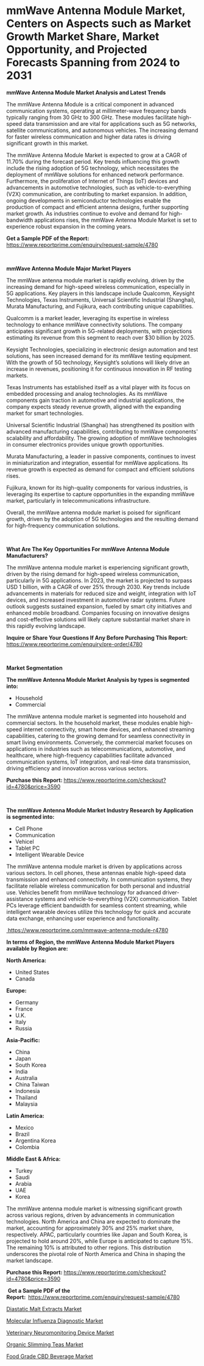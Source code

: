 <p><h1>mmWave Antenna Module Market, Centers on Aspects such as Market Growth Market Share, Market Opportunity, and Projected Forecasts Spanning from 2024 to 2031</h1></p><p><strong>mmWave Antenna Module Market Analysis and Latest Trends</strong></p>
<p><p>The mmWave Antenna Module is a critical component in advanced communication systems, operating at millimeter-wave frequency bands typically ranging from 30 GHz to 300 GHz. These modules facilitate high-speed data transmission and are vital for applications such as 5G networks, satellite communications, and autonomous vehicles. The increasing demand for faster wireless communication and higher data rates is driving significant growth in this market.</p><p>The mmWave Antenna Module Market is expected to grow at a CAGR of 11.70% during the forecast period. Key trends influencing this growth include the rising adoption of 5G technology, which necessitates the deployment of mmWave solutions for enhanced network performance. Furthermore, the proliferation of Internet of Things (IoT) devices and advancements in automotive technologies, such as vehicle-to-everything (V2X) communication, are contributing to market expansion. In addition, ongoing developments in semiconductor technologies enable the production of compact and efficient antenna designs, further supporting market growth. As industries continue to evolve and demand for high-bandwidth applications rises, the mmWave Antenna Module Market is set to experience robust expansion in the coming years.</p></p>
<p><strong>Get a Sample PDF of the Report:&nbsp;</strong> <a href="https://www.reportprime.com/enquiry/request-sample/4780?utm_campaign=1412&utm_medium=2&utm_source=Github&utm_content=ia&utm_term=10102024&utm_id=mmwave-antenna-module">https://www.reportprime.com/enquiry/request-sample/4780</a></p>
<p>&nbsp;</p>
<p><strong>mmWave Antenna Module Major Market Players</strong></p>
<p><p>The mmWave antenna module market is rapidly evolving, driven by the increasing demand for high-speed wireless communication, especially in 5G applications. Key players in this landscape include Qualcomm, Keysight Technologies, Texas Instruments, Universal Scientific Industrial (Shanghai), Murata Manufacturing, and Fujikura, each contributing unique capabilities.</p><p>Qualcomm is a market leader, leveraging its expertise in wireless technology to enhance mmWave connectivity solutions. The company anticipates significant growth in 5G-related deployments, with projections estimating its revenue from this segment to reach over $30 billion by 2025.</p><p>Keysight Technologies, specializing in electronic design automation and test solutions, has seen increased demand for its mmWave testing equipment. With the growth of 5G technology, Keysight’s solutions will likely drive an increase in revenues, positioning it for continuous innovation in RF testing markets.</p><p>Texas Instruments has established itself as a vital player with its focus on embedded processing and analog technologies. As its mmWave components gain traction in automotive and industrial applications, the company expects steady revenue growth, aligned with the expanding market for smart technologies.</p><p>Universal Scientific Industrial (Shanghai) has strengthened its position with advanced manufacturing capabilities, contributing to mmWave components' scalability and affordability. The growing adoption of mmWave technologies in consumer electronics provides unique growth opportunities.</p><p>Murata Manufacturing, a leader in passive components, continues to invest in miniaturization and integration, essential for mmWave applications. Its revenue growth is expected as demand for compact and efficient solutions rises.</p><p>Fujikura, known for its high-quality components for various industries, is leveraging its expertise to capture opportunities in the expanding mmWave market, particularly in telecommunications infrastructure.</p><p>Overall, the mmWave antenna module market is poised for significant growth, driven by the adoption of 5G technologies and the resulting demand for high-frequency communication solutions.</p></p>
<p>&nbsp;</p>
<p><strong>What Are The Key Opportunities For mmWave Antenna Module Manufacturers?</strong></p>
<p><p>The mmWave antenna module market is experiencing significant growth, driven by the rising demand for high-speed wireless communication, particularly in 5G applications. In 2023, the market is projected to surpass USD 1 billion, with a CAGR of over 25% through 2030. Key trends include advancements in materials for reduced size and weight, integration with IoT devices, and increased investment in automotive radar systems. Future outlook suggests sustained expansion, fueled by smart city initiatives and enhanced mobile broadband. Companies focusing on innovative designs and cost-effective solutions will likely capture substantial market share in this rapidly evolving landscape.</p></p>
<p><strong>Inquire or Share Your Questions If Any Before Purchasing This Report:</strong> <a href="https://www.reportprime.com/enquiry/pre-order/4780?utm_campaign=1412&utm_medium=2&utm_source=Github&utm_content=ia&utm_term=10102024&utm_id=mmwave-antenna-module">https://www.reportprime.com/enquiry/pre-order/4780</a></p>
<p>&nbsp;</p>
<p><strong>Market Segmentation</strong></p>
<p><strong>The mmWave Antenna Module Market Analysis by types is segmented into:</strong></p>
<p><ul><li>Household</li><li>Commercial</li></ul></p>
<p><p>The mmWave antenna module market is segmented into household and commercial sectors. In the household market, these modules enable high-speed internet connectivity, smart home devices, and enhanced streaming capabilities, catering to the growing demand for seamless connectivity in smart living environments. Conversely, the commercial market focuses on applications in industries such as telecommunications, automotive, and healthcare, where high-frequency capabilities facilitate advanced communication systems, IoT integration, and real-time data transmission, driving efficiency and innovation across various sectors.</p></p>
<p><strong>Purchase this Report:&nbsp;</strong><a href="https://www.reportprime.com/checkout?id=4780&price=3590&utm_campaign=1412&utm_medium=2&utm_source=Github&utm_content=ia&utm_term=10102024&utm_id=mmwave-antenna-module">https://www.reportprime.com/checkout?id=4780&price=3590</a></p>
<p>&nbsp;</p>
<p><strong>The mmWave Antenna Module Market Industry Research by Application is segmented into:</strong></p>
<p><ul><li>Cell Phone</li><li>Communication</li><li>Vehicel</li><li>Tablet PC</li><li>Intelligent Wearable Device</li></ul></p>
<p><p>The mmWave antenna module market is driven by applications across various sectors. In cell phones, these antennas enable high-speed data transmission and enhanced connectivity. In communication systems, they facilitate reliable wireless communication for both personal and industrial use. Vehicles benefit from mmWave technology for advanced driver-assistance systems and vehicle-to-everything (V2X) communication. Tablet PCs leverage efficient bandwidth for seamless content streaming, while intelligent wearable devices utilize this technology for quick and accurate data exchange, enhancing user experience and functionality.</p></p>
<p><a href="https://www.reportprime.com/mmwave-antenna-module-r4780?utm_campaign=1412&utm_medium=2&utm_source=Github&utm_content=ia&utm_term=10102024&utm_id=mmwave-antenna-module">&nbsp;https://www.reportprime.com/mmwave-antenna-module-r4780</a></p>
<p><strong>In terms of Region, the mmWave Antenna Module Market Players available by Region are:</strong></p>
<p>
    <p> <strong> North America: </strong>
        <ul>
            <li>United States</li>
            <li>Canada</li>
        </ul>
        </p> 
    <p> <strong> Europe: </strong>
        <ul>
            <li>Germany</li>
            <li>France</li>
            <li>U.K.</li>
            <li>Italy</li>
            <li>Russia</li>
        </ul>
        </p> 
    <p> <strong> Asia-Pacific: </strong>
        <ul>
            <li>China</li>
            <li>Japan</li>
            <li>South Korea</li>
            <li>India</li>
            <li>Australia</li>
            <li>China Taiwan</li>
            <li>Indonesia</li>
            <li>Thailand</li>
            <li>Malaysia</li>
        </ul>
        </p> 
    <p> <strong> Latin America: </strong>
        <ul>
            <li>Mexico</li>
            <li>Brazil</li>
            <li>Argentina Korea</li>
            <li>Colombia</li>
        </ul>
        </p> 
    <p> <strong> Middle East & Africa: </strong>
        <ul>
            <li>Turkey</li>
            <li>Saudi</li>
            <li>Arabia</li>
            <li>UAE</li>
            <li>Korea</li>
        </ul>
    </p>
    </p>
<p><p>The mmWave antenna module market is witnessing significant growth across various regions, driven by advancements in communication technologies. North America and China are expected to dominate the market, accounting for approximately 30% and 25% market share, respectively. APAC, particularly countries like Japan and South Korea, is projected to hold around 20%, while Europe is anticipated to capture 15%. The remaining 10% is attributed to other regions. This distribution underscores the pivotal role of North America and China in shaping the market landscape.</p></p>
<p><strong>Purchase this Report: </strong><a href="https://www.reportprime.com/checkout?id=4780&price=3590&utm_campaign=1412&utm_medium=2&utm_source=Github&utm_content=ia&utm_term=10102024&utm_id=mmwave-antenna-module">https://www.reportprime.com/checkout?id=4780&price=3590</a></p>
<p>&nbsp;<strong>Get a Sample PDF of the Report:&nbsp;&nbsp;</strong><a href="https://www.reportprime.com/enquiry/request-sample/4780?utm_campaign=1412&utm_medium=2&utm_source=Github&utm_content=ia&utm_term=10102024&utm_id=mmwave-antenna-module">https://www.reportprime.com/enquiry/request-sample/4780</a></p>
<p><strong></strong></p>
<p><p><a href="https://issuu.com/reportprime-2/docs/diastatic-malt-extracts-market-size_7829b1d2088221?utm_campaign=1412&utm_medium=2&utm_source=Github&utm_content=ia&utm_term=10102024&utm_id=mmwave-antenna-module">Diastatic Malt Extracts Market</a></p><p><a href="https://www.linkedin.com/pulse/global-molecular-influenza-diagnostic-market-product-awmue?utm_campaign=1412&utm_medium=2&utm_source=Github&utm_content=ia&utm_term=10102024&utm_id=mmwave-antenna-module">Molecular Influenza Diagnostic Market</a></p><p><a href="https://www.linkedin.com/pulse/regional-adaptations-global-veterinary-neuromonitoring-alpkf?utm_campaign=1412&utm_medium=2&utm_source=Github&utm_content=ia&utm_term=10102024&utm_id=mmwave-antenna-module">Veterinary Neuromonitoring Device Market</a></p><p><a href="https://issuu.com/reportprime-2/docs/organic-slimming-teas-market-size-2_46199af78b0eb3?utm_campaign=1412&utm_medium=2&utm_source=Github&utm_content=ia&utm_term=10102024&utm_id=mmwave-antenna-module">Organic Slimming Teas Market</a></p><p><a href="https://www.linkedin.com/pulse/food-grade-cbd-beverage-market-overview-global-trends-kzl2e?utm_campaign=1412&utm_medium=2&utm_source=Github&utm_content=ia&utm_term=10102024&utm_id=mmwave-antenna-module">Food Grade CBD Beverage Market</a></p></p>